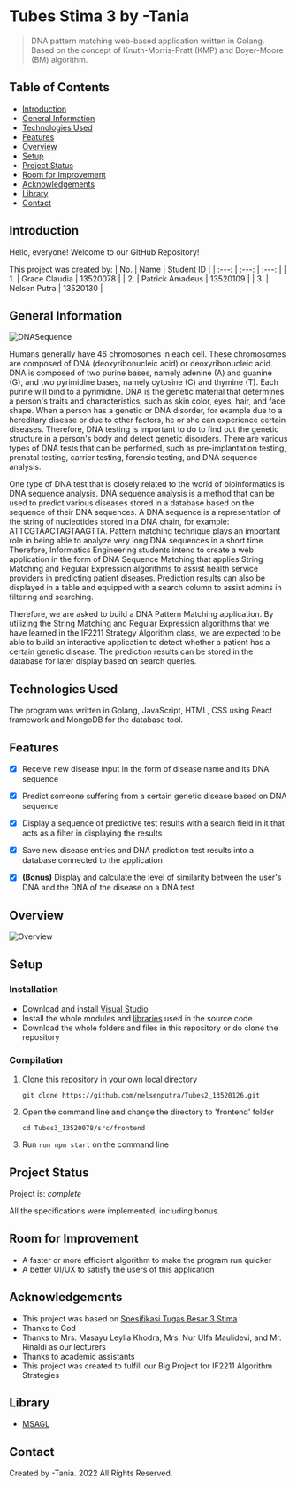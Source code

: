# Tubes Stima 3 by -Tania
> DNA pattern matching web-based application written in Golang. Based on the concept of Knuth-Morris-Pratt (KMP) and Boyer-Moore (BM) algorithm.


## Table of Contents
* [Introduction](#introduction)
* [General Information](#general-information)
* [Technologies Used](#technologies-used)
* [Features](#features)
* [Overview](#overview)
* [Setup](#setup)
* [Project Status](#project-status)
* [Room for Improvement](#room-for-improvement)
* [Acknowledgements](#acknowledgements)
* [Library](#library)
* [Contact](#contact)


## Introduction
Hello, everyone! Welcome to our GitHub Repository!

This project was created by:
| No. | Name | Student ID |
| :---: | :---: | :---: |
| 1. | Grace Claudia | 13520078 |
| 2. | Patrick Amadeus | 13520109 |
| 3. | Nelsen Putra | 13520130 |


## General Information
![DNASequence](https://miro.medium.com/max/700/1*MvF9NUzn54va1_TO8RMLoA.png)

Humans generally have 46 chromosomes in each cell. These chromosomes are composed of DNA (deoxyribonucleic acid) or deoxyribonucleic acid. DNA is composed of two purine bases, namely adenine (A) and guanine (G), and two pyrimidine bases, namely cytosine (C) and thymine (T). Each purine will bind to a pyrimidine. DNA is the genetic material that determines a person's traits and characteristics, such as skin color, eyes, hair, and face shape. When a person has a genetic or DNA disorder, for example due to a hereditary disease or due to other factors, he or she can experience certain diseases. Therefore, DNA testing is important to do to find out the genetic structure in a person's body and detect genetic disorders. There are various types of DNA tests that can be performed, such as pre-implantation testing, prenatal testing, carrier testing, forensic testing, and DNA sequence analysis.

One type of DNA test that is closely related to the world of bioinformatics is DNA sequence analysis. DNA sequence analysis is a method that can be used to predict various diseases stored in a database based on the sequence of their DNA sequences. A DNA sequence is a representation of the string of nucleotides stored in a DNA chain, for example: ATTCGTAACTAGTAAGTTA. Pattern matching technique plays an important role in being able to analyze very long DNA sequences in a short time. Therefore, Informatics Engineering students intend to create a web application in the form of DNA Sequence Matching that applies String Matching and Regular Expression algorithms to assist health service providers in predicting patient diseases. Prediction results can also be displayed in a table and equipped with a search column to assist admins in filtering and searching.

Therefore, we are asked to build a DNA Pattern Matching application. By utilizing the String Matching and Regular Expression algorithms that we have learned in the IF2211 Strategy Algorithm class, we are expected to be able to build an interactive application to detect whether a patient has a certain genetic disease. The prediction results can be stored in the database for later display based on search queries.


## Technologies Used
The program was written in Golang, JavaScript, HTML, CSS using React framework and MongoDB for the database tool.


## Features
- [x] Receive new disease input in the form of disease name and its DNA sequence
- [x] Predict someone suffering from a certain genetic disease based on DNA sequence
- [x] Display a sequence of predictive test results with a search field in it that acts as a filter in displaying the results
- [x] Save new disease entries and DNA prediction test results into a database connected to the application
- [x] **(Bonus)** Display and calculate the level of similarity between the user's DNA and the DNA of the disease on a DNA test


## Overview
![Overview](img/GUIExample.jpg)


## Setup
### Installation
- Download and install [Visual Studio](https://visualstudio.microsoft.com/vs/) 
- Install the whole modules and [libraries](#library) used in the source code
- Download the whole folders and files in this repository or do clone the repository

### Compilation 
1. Clone this repository in your own local directory

    `git clone https://github.com/nelsenputra/Tubes2_13520126.git`

2. Open the command line and change the directory to 'frontend' folder

    `cd Tubes3_13520078/src/frontend`
    
3. Run `run npm start` on the command line


## Project Status
Project is: _complete_

All the specifications were implemented, including bonus.


## Room for Improvement
- A faster or more efficient algorithm to make the program run quicker
- A better UI/UX to satisfy the users of this application


## Acknowledgements
- This project was based on [Spesifikasi Tugas Besar 3 Stima](http://informatika.stei.itb.ac.id/~rinaldi.munir/Stmik/2021-2022/Tugas-Besar-3-IF2211-Strategi-Algoritma-2022.pdf)
- Thanks to God
- Thanks to Mrs. Masayu Leylia Khodra, Mrs. Nur Ulfa Maulidevi, and Mr. Rinaldi as our lecturers
- Thanks to academic assistants
- This project was created to fulfill our Big Project for IF2211 Algorithm Strategies

## Library
* [MSAGL](https://www.microsoft.com/en-us/research/project/microsoft-automatic-graph-layout/)

## Contact
Created by -Tania. 2022 All Rights Reserved.
